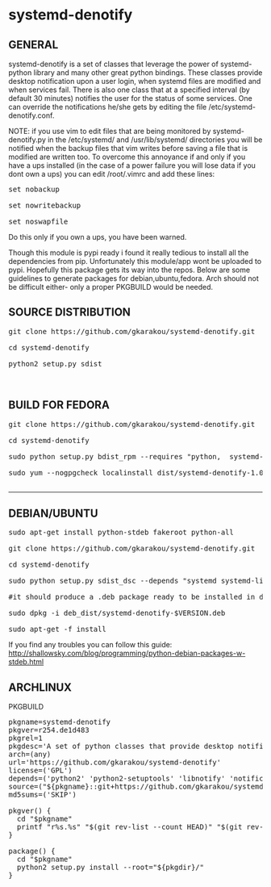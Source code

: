 # systemd-denotify

GENERAL
-------------------
systemd-denotify is a set of classes that leverage the power of systemd-python library and many other great python bindings.
These classes provide desktop notification upon a user login, when systemd files are modified and when services fail.
There is also one class that at a specified interval (by default 30 minutes) notifies the user for the status of some services.
One can override the notifications he/she gets by editing the file /etc/systemd-denotify.conf.

NOTE: if you use vim to edit files that are being monitored by systemd-denotify.py in the /etc/systemd/ and /usr/lib/systemd/ directories you will be notified when the backup files that vim writes before saving a file that is modified are written too.
To overcome this annoyance if and only if you have a ups installed (in the case of a power failure you will lose data if you dont own a ups) you can edit /root/.vimrc and add these lines:
<pre>
set nobackup

set nowritebackup

set noswapfile
</pre>
Do this only if you own a ups, you have been warned.


Though this module is pypi ready i found it really tedious to install all the dependencies from pip.
Unfortunately this module/app wont be uploaded to pypi. Hopefully this package gets its way into the repos.
Below are some guidelines to generate packages for debian,ubuntu,fedora. Arch should not be difficult either- only
a proper PKGBUILD would be needed.

SOURCE DISTRIBUTION
---------------------

<pre>
git clone https://github.com/gkarakou/systemd-denotify.git

cd systemd-denotify

python2 setup.py sdist


</pre>

BUILD FOR FEDORA
------------------
<pre>
git clone https://github.com/gkarakou/systemd-denotify.git

cd systemd-denotify

sudo python setup.py bdist_rpm --requires "python,  systemd-python, notify-python, pygobject2, python-slip-dbus, python-inotify, systemd, systemd-libs, libnotify, dbus, dbus-python, xorg-x11-server-Xorg" --build-requires="python-setuptools" --vendor="gkarakou@gmail.com" --post-install=postinstall.sh

sudo yum --nogpgcheck localinstall dist/systemd-denotify-1.0-1.noarch.rpm

</pre>

-------------------------------

DEBIAN/UBUNTU
----------------

<pre>
sudo apt-get install python-stdeb fakeroot python-all

git clone https://github.com/gkarakou/systemd-denotify.git

cd systemd-denotify

sudo python setup.py sdist_dsc --depends "systemd systemd-libs dbus libnotify python-systemd python-dbus python-notify python-gobject python-gi python-inotify xorg notification-daemon" --build-depends "python-setuptools" bdist_deb

#it should produce a .deb package ready to be installed in deb_dist directory (hint:ls -al deb_dist|grep deb):

sudo dpkg -i deb_dist/systemd-denotify-$VERSION.deb

sudo apt-get -f install
</pre>

If you find any troubles you can follow this guide:
http://shallowsky.com/blog/programming/python-debian-packages-w-stdeb.html


ARCHLINUX
-----------------

PKGBUILD

<pre>
pkgname=systemd-denotify
pkgver=r254.de1d483
pkgrel=1
pkgdesc='A set of python classes that provide desktop notification upon a user login and when a systemd service fails.'
arch=(any)
url='https://github.com/gkarakou/systemd-denotify'
license=('GPL')
depends=('python2' 'python2-setuptools' 'libnotify' 'notification-daemon' 'python2-dbus' 'python2-gobject' 'python2-notify' 'python2-systemd' 'python2-pyinotify' 'systemd' 'systemd-libs' 'dbus' 'xorg-server')
source=("${pkgname}::git+https://github.com/gkarakou/systemd-denotify")
md5sums=('SKIP')

pkgver() {
  cd "$pkgname"
  printf "r%s.%s" "$(git rev-list --count HEAD)" "$(git rev-parse --short HEAD)"
}

package() {
  cd "$pkgname"
  python2 setup.py install --root="${pkgdir}/"
}

</pre>
